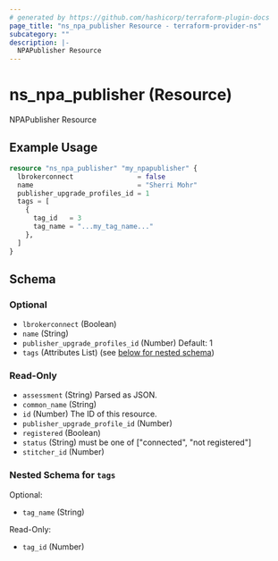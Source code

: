 ```yaml
---
# generated by https://github.com/hashicorp/terraform-plugin-docs
page_title: "ns_npa_publisher Resource - terraform-provider-ns"
subcategory: ""
description: |-
  NPAPublisher Resource
---
```


# ns_npa_publisher (Resource)

NPAPublisher Resource

## Example Usage

```terraform
resource "ns_npa_publisher" "my_npapublisher" {
  lbrokerconnect                = false
  name                          = "Sherri Mohr"
  publisher_upgrade_profiles_id = 1
  tags = [
    {
      tag_id   = 3
      tag_name = "...my_tag_name..."
    },
  ]
}
```

<!-- schema generated by tfplugindocs -->
## Schema

### Optional

- `lbrokerconnect` (Boolean)
- `name` (String)
- `publisher_upgrade_profiles_id` (Number) Default: 1
- `tags` (Attributes List) (see [below for nested schema](#nestedatt--tags))

### Read-Only

- `assessment` (String) Parsed as JSON.
- `common_name` (String)
- `id` (Number) The ID of this resource.
- `publisher_upgrade_profile_id` (Number)
- `registered` (Boolean)
- `status` (String) must be one of ["connected", "not registered"]
- `stitcher_id` (Number)

<a id="nestedatt--tags"></a>
### Nested Schema for `tags`

Optional:

- `tag_name` (String)

Read-Only:

- `tag_id` (Number)


